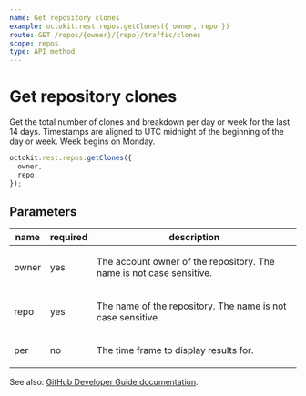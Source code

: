 ```yaml
---
name: Get repository clones
example: octokit.rest.repos.getClones({ owner, repo })
route: GET /repos/{owner}/{repo}/traffic/clones
scope: repos
type: API method
---
```


# Get repository clones

Get the total number of clones and breakdown per day or week for the last 14 days. Timestamps are aligned to UTC midnight of the beginning of the day or week. Week begins on Monday.

```js
octokit.rest.repos.getClones({
  owner,
  repo,
});
```

## Parameters

<table>
  <thead>
    <tr>
      <th>name</th>
      <th>required</th>
      <th>description</th>
    </tr>
  </thead>
  <tbody>
    <tr><td>owner</td><td>yes</td><td>

The account owner of the repository. The name is not case sensitive.

</td></tr>
<tr><td>repo</td><td>yes</td><td>

The name of the repository. The name is not case sensitive.

</td></tr>
<tr><td>per</td><td>no</td><td>

The time frame to display results for.

</td></tr>
  </tbody>
</table>

See also: [GitHub Developer Guide documentation](https://docs.github.com/enterprise-cloud@latest//rest/metrics/traffic#get-repository-clones).
